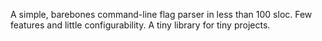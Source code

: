 A simple, barebones command-line flag parser in less than 100 sloc. Few features and little configurability. A tiny library for tiny projects.
